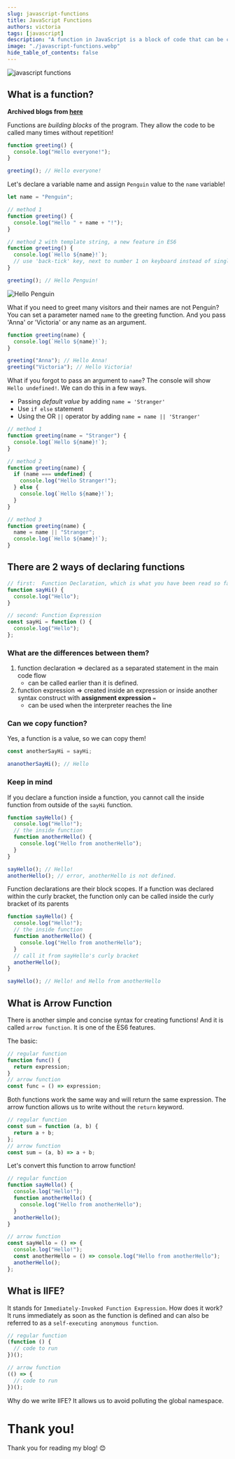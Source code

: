 ```yaml
---
slug: javascript-functions
title: JavaScript Functions
authors: victoria
tags: [javascript]
description: "A function in JavaScript is a block of code that can be called multiple times without repetition. Functions can take arguments and have default values. There are two ways to declare functions: function declarations and function expressions. Arrow functions are a shorter syntax for writing function expressions."
image: "./javascript-functions.webp"
hide_table_of_contents: false
---
```


![javascript functions](./javascript-functions.webp)

<!--truncate-->

## What is a function?

**Archived blogs from [here](https://victoriacheng15.hashnode.dev/javascript-functions)**

Functions are _building blocks_ of the program. They allow the code to be called many times without repetition!

```js
function greeting() {
  console.log("Hello everyone!");
}

greeting(); // Hello everyone!
```

Let's declare a variable name and assign `Penguin` value to the `name` variable!

```js
let name = "Penguin";

// method 1
function greeting() {
  console.log("Hello " + name + "!");
}

// method 2 with template string, a new feature in ES6
function greeting() {
  console.log(`Hello ${name}!`);
  // use 'back-tick' key, next to number 1 on keyboard instead of single or double quotes
}

greeting(); // Hello Penguin!
```

![Hello Penguin](https://images6.fanpop.com/image/photos/37800000/-Hello-penguins-of-madagascar-37800672-500-500.gif)

What if you need to greet many visitors and their names are not Penguin? You can set a parameter named `name` to the greeting function. And you pass 'Anna' or 'Victoria' or any name as an argument.

```js
function greeting(name) {
  console.log(`Hello ${name}!`);
}

greeting("Anna"); // Hello Anna!
greeting("Victoria"); // Hello Victoria!
```

What if you forgot to pass an argument to `name`? The console will show `Hello undefined!`. We can do this in a few ways.

- Passing _default value_ by adding `name = 'Stranger'`
- Use `if else` statement
- Using the OR `||` operator by adding `name = name || 'Stranger'`

```js
// method 1
function greeting(name = "Stranger") {
  console.log(`Hello ${name}!`);
}

// method 2
function greeting(name) {
  if (name === undefined) {
    console.log("Hello Stranger!");
  } else {
    console.log(`Hello ${name}!`);
  }
}

// method 3
function greeting(name) {
  name = name || "Stranger";
  console.log(`Hello ${name}!`);
}
```

## There are 2 ways of declaring functions

```js
// first:  Function Declaration, which is what you have been read so far
function sayHi() {
  console.log("Hello");
}

// second: Function Expression
const sayHi = function () {
  console.log("Hello");
};
```

### What are the differences between them?

1. function declaration => declared as a separated statement in the main code flow
   - can be called earlier than it is defined.
2. function expression => created inside an expression or inside another syntax construct with **assignment expression** `=`
   - can be used when the interpreter reaches the line

### Can we copy function?

Yes, a function is a value, so we can copy them!

```js
const anotherSayHi = sayHi;

ananotherSayHi(); // Hello
```

### Keep in mind

If you declare a function inside a function, you cannot call the inside function from outside of the `sayHi` function.

```js
function sayHello() {
  console.log("Hello!");
  // the inside function
  function anotherHello() {
    console.log("Hello from anotherHello");
  }
}

sayHello(); // Hello!
anotherHello(); // error, anotherHello is not defined.
```

Function declarations are their block scopes. If a function was declared within the curly bracket, the function only can be called inside the curly bracket of its parents

```js
function sayHello() {
  console.log("Hello!");
  // the inside function
  function anotherHello() {
    console.log("Hello from anotherHello");
  }
  // call it from sayHello's curly bracket
  anotherHello();
}

sayHello(); // Hello! and Hello from anotherHello
```

## What is Arrow Function

There is another simple and concise syntax for creating functions! And it is called `arrow function`. It is one of the ES6 features.

The basic:

```js
// regular function
function func() {
  return expression;
}
// arrow function
const func = () => expression;
```

Both functions work the same way and will return the same expression. The arrow function allows us to write without the `return` keyword.

```js
// regular function
const sum = function (a, b) {
  return a + b;
};
// arrow function
const sum = (a, b) => a + b;
```

Let's convert this function to arrow function!

```js
// regular function
function sayHello() {
  console.log("Hello!");
  function anotherHello() {
    console.log("Hello from anotherHello");
  }
  anotherHello();
}

// arrow function
const sayHello = () => {
  console.log("Hello!");
  const anotherHello = () => console.log("Hello from anotherHello");
  anotherHello();
};
```

## What is IIFE?

It stands for `Immediately-Invoked Function Expression`. How does it work? It runs immediately as soon as the function is defined and can also be referred to as a `self-executing anonymous function`.

```js
// regular function
(function () {
  // code to run
})();

// arrow function
(() => {
  // code to run
})();
```

Why do we write IIFE? It allows us to avoid polluting the global namespace.

# Thank you!

Thank you for reading my blog! 😊
